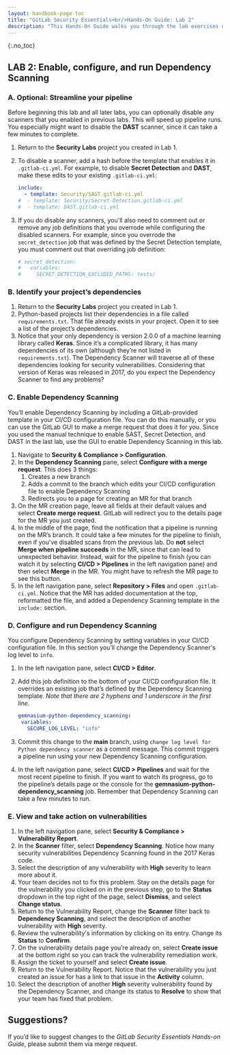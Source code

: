 ```yaml
---
layout: handbook-page-toc
title: "GitLab Security Essentials<br/>Hands-On Guide: Lab 2"
description: "This Hands-On Guide walks you through the lab exercises used in the GitLab Security Essentials course."
---
```

{:.no_toc}

## LAB 2: Enable, configure, and run Dependency Scanning

### A. Optional: Streamline your pipeline

Before beginning this lab and all later labs, you can optionally disable any scanners that you enabled in previous labs. This will speed up pipeline runs. You especially might want to disable the **DAST** scanner, since it can take a few minutes to complete. 

1. Return to the **Security Labs** project you created in Lab 1.
1. To disable a scanner, add a hash before the template that enables it in `.gitlab-ci.yml`. For example, to disable **Secret Detection** and **DAST**, make these edits to your existing `.gitlab-ci.yml`:

   ```yml
   include:
     - template: Security/SAST.gitlab-ci.yml
   #  - template: Security/Secret-Detection.gitlab-ci.yml
   #  - template: DAST.gitlab-ci.yml
   ```

1. If you do disable any scanners, you'll also need to comment out or remove any job definitions that you overrode while configuring the disabled scanners. For example, since you overrode the `secret_detection` job that was defined by the Secret Detection template, you must comment out that overriding job definition:

   ```yml
   # secret_detection:
   #   variables:
   #     SECRET_DETECTION_EXCLUDED_PATHS: tests/    
   ```

### B. Identify your project’s dependencies

1. Return to the **Security Labs** project you created in Lab 1.
1. Python-based projects list their dependencies in a file called `requirements.txt`. That file already exists in your project. Open it to see a list of the project’s dependencies.
1. Notice that your only dependency is version 2.0.0 of a machine learning library called **Keras**. Since it’s a complicated library, it has many dependencies of its own (although they’re not listed in `requirements.txt`). The Dependency Scanner will traverse all of these dependencies looking for security vulnerabilities. Considering that version of Keras was released in 2017, do you expect the Dependency Scanner to find any problems?


### C. Enable Dependency Scanning

You’ll enable Dependency Scanning by including a GitLab-provided template in your CI/CD configuration file. You can do this manually, or you can use the GitLab GUI to make a merge request that does it for you. Since you used the manual technique to enable SAST, Secret Detection, and DAST in the last lab, use the GUI to enable Dependency Scanning in this lab.

1. Navigate to **Security & Compliance > Configuration**.
1. In the **Dependency Scanning** pane, select **Configure with a merge request**. This does 3 things:
    1. Creates a new branch
    2. Adds a commit to the branch which edits your CI/CD configuration file to enable Dependency Scanning
    3. Redirects you to a page for creating an MR for that branch
1. On the MR creation page, leave all fields at their default values and select **Create merge request**. GitLab will redirect you to the details page for the MR you just created.
1. In the middle of the page, find the notification that a pipeline is running on the MR’s branch. It could take a few minutes for the pipeline to finish, even if you've disabled scans from the previous lab. Do **not** select **Merge when pipeline succeeds** in the MR, since that can lead to unexpected behavior. Instead, wait for the pipeline to finish (you can watch it by selecting **CI/CD > Pipelines** in the left navigation pane) and then select **Merge** in the MR. You might have to refresh the MR page to see this button.
1. In the left navigation pane, select **Repository > Files** and open `.gitlab-ci.yml`. Notice that the MR has added documentation at the top, reformatted the file, and added a Dependency Scanning template in the `include:` section.


### D. Configure and run Dependency Scanning

You configure Dependency Scanning by setting variables in your CI/CD configuration file. In this section you’ll change the Dependency Scanner's log level to `info`. 

1. In the left navigation pane, select **CI/CD > Editor**.
1. Add this job definition to the bottom of your CI/CD configuration file. It overrides an existing job that’s defined by the Dependency Scanning template. *Note that there are 2 hyphens and 1 underscore in the first line.*<br/>

    ```yml
   gemnasium-python-dependency_scanning:
     variables:
       SECURE_LOG_LEVEL: "info"
    ```
   
1. Commit this change to the **main** branch, using `change log level for Python dependency scanner` as a commit message. This commit triggers a pipeline run using your new Dependency Scanning configuration.
1. In the left navigation pane, select **CI/CD > Pipelines** and wait for the most recent pipeline to finish. If you want to watch its progress, go to the pipeline’s details page or the console for the **gemnasium-python-dependency_scanning** job. Remember that Dependency Scanning can take a few minutes to run.


### E. View and take action on vulnerabilities

1. In the left navigation pane, select **Security & Compliance > Vulnerability Report**.
1. In the **Scanner** filter, select **Dependency Scanning**. Notice how many security vulnerabilities Dependency Scanning found in the 2017 Keras code.
1. Select the description of any vulnerability with **High** severity to learn more about it.
1. Your team decides not to fix this problem. Stay on the details page for the vulnerability you clicked on in the previous step, go to the **Status** dropdown in the top right of the page, select **Dismiss**, and select **Change status**.
1. Return to the Vulnerability Report, change the **Scanner** filter back to **Dependency Scanning**, and select the description of another vulnerability with **High** severity.
1. Review the vulnerability's information by clicking on its entry. Change its **Status** to **Confirm**.
1. On the vulnerability details page you’re already on, select **Create issue** at the bottom right so you can track the vulnerability remediation work.
1. Assign the ticket to yourself and select **Create issue**.
1. Return to the Vulnerability Report. Notice that the vulnerability you just created an issue for has a link to that issue in the **Activity** column.
1. Select the description of another **High** severity vulnerability found by the Dependency Scanner, and change its status to **Resolve** to show that your team has fixed that problem.


## Suggestions?

If you’d like to suggest changes to the *GitLab Security Essentials Hands-on Guide*, please submit them via merge request.
